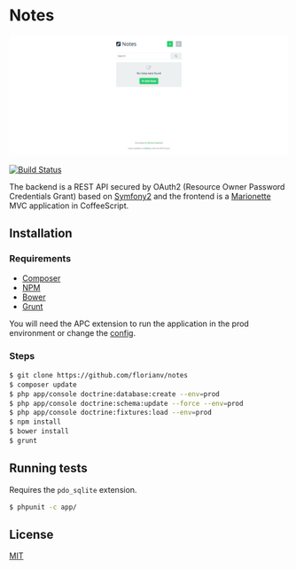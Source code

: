 # Notes

![Screenshot](screenshot.png)

[![Build Status](https://travis-ci.org/florianv/notes.svg?branch=master)](https://travis-ci.org/florianv/notes)

The backend is a REST API secured by OAuth2 (Resource Owner Password Credentials Grant) based on [Symfony2](http://symfony.com)
and the frontend is a [Marionette](http://marionettejs.com) MVC application in CoffeeScript.

## Installation

### Requirements

- [Composer](https://getcomposer.org/download)
- [NPM](https://www.npmjs.org)
- [Bower](http://bower.io)
- [Grunt](http://gruntjs.com)

You will need the APC extension to run the application in the prod environment
or change the [config](https://github.com/florianv/notes/blob/master/app/config/config_prod.yml#L4-L12).

### Steps

```bash
$ git clone https://github.com/florianv/notes
$ composer update
$ php app/console doctrine:database:create --env=prod
$ php app/console doctrine:schema:update --force --env=prod
$ php app/console doctrine:fixtures:load --env=prod
$ npm install
$ bower install
$ grunt
```

## Running tests

Requires the `pdo_sqlite` extension.

```bash
$ phpunit -c app/
```

## License

[MIT](https://github.com/florianv/notes/blob/master/LICENSE)
